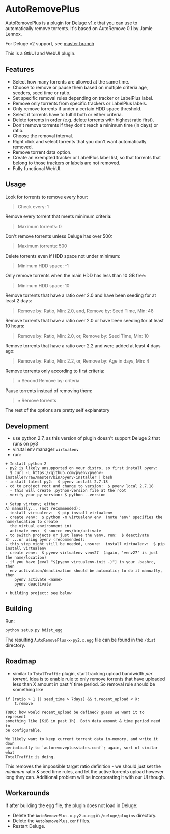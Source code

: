AutoRemovePlus
==============

AutoRemovePlus is a plugin for [Deluge v1.x](http://deluge-torrent.org) that
you can use to automatically remove torrents. It's
based on AutoRemove 0.1 by Jamie Lennox.

For Deluge v2 support, see [master branch](https://github.com/laur89/deluge-autoremoveplus/tree/master)

This is a GtkUI and WebUI plugin.

Features
--------
- Select how many torrents are allowed at the same time.
- Choose to remove or pause them based on multiple criteria age, seeders, seed time or ratio.
- Set specific removal rules depending on tracker or LabelPlus label.
- Remove only torrents from specific trackers or LabelPlus labels.
- Only remove torrents if under a certain HDD space threshold.
- Select if torrents have to fulfill both or either criteria.
- Delete torrents in order (e.g. delete torrents with highest ratio first).
- Don't remove torrents if they don't reach a minimum time (in days) or ratio.
- Choose the removal interval.
- Right click and select torrents that you don't want automatically removed.
- Remove torrent data option.
- Create an exempted tracker or LabelPlus label list, so that torrents that belong to those trackers or labels are not removed.
- Fully functional WebUI.  

Usage
-----
Look for torrents to remove every hour:

> Check every: 1

Remove every torrent that meets minimum criteria:

> Maximum torrents: 0

Don't remove torrents unless Deluge has over 500:

> Maximum torrents: 500

Delete torrents even if HDD space not under minimum:

> Minimum HDD space: -1

Only remove torrents when the main HDD has less than 10 GB free:

> Minimum HDD space: 10

Remove torrents that have a ratio over 2.0 and have been seeding for at least 2 days:

> Remove by: Ratio, Min: 2.0, and, Remove by: Seed Time, Min: 48

Remove torrents that have a ratio over 2.0 or have been seeding for at least 10 hours:

> Remove by: Ratio, Min: 2.0, or, Remove by: Seed Time, Min: 10

Remove torrents that have a ratio over 2.2 and were added at least 4 days ago:

> Remove by: Ratio, Min: 2.2, or, Remove by: Age in days, Min: 4

Remove torrents only according to first criteria:

> :black_small_square: Second Remove by: criteria

Pause torrents instead of removing them:

> :black_small_square: Remove torrents

The rest of the options are pretty self explanatory

Development
-----------
- use python 2.7, as this version of plugin doesn't support Deluge 2 that runs on py3
- virutal env manager `virtualenv`
- run:

```
+ Install python 2
- py2 is likely unsupported on your distro, so first install pyenv:
  $ curl -L https://github.com/pyenv/pyenv-installer/raw/master/bin/pyenv-installer | bash
- install latest py2:  $ pyenv install 2.7.18
- cd to project root and change to version:  $ pyenv local 2.7.18
  - this will create .python-version file at the root
- verify your py version: $ python --version

+ Setup virtenv; either
A) manually... (not recommended):
- install virtualenv:  $ pip install virtualenv
- create venv:  $ python -m virtualenv env  (note 'env' specifies the name/location to create
  the virtual environment in)
- activate env:  $ source env/bin/activate
- to switch projects or just leave the venv, run:  $ deactivate
B) ...or using pyenv (recommended):
- this step might still be needed, unsure:  install virtualenv:  $ pip install virtualenv
- create venv:  $ pyenv virtualenv venv27  (again, 'venv27' is just the name/location)
- if you have [eval "$(pyenv virtualenv-init -)"] in your .bashrc, then
  env activation/deactivation should be automatic; to do it manually, then
    pyenv activate <name>
    pyenv deactivate

+ building project: see below
```

Building
--------

Run:

```
python setup.py bdist_egg
```

The resulting `AutoRemovePlus-x-py2.x.egg` file can be found in the `/dist` directory.

Roadmap
-------
- similar to `TotalTraffic` plugin, start tracking upload bandwidth _per
  torrent_. Idea is to enable rule to only remove torrents that have uploaded
  less than X amount in past Y time period. So removal rule should be something like

```
if (ratio > 1 || seed_time > 7days) && t.recent_upload < X:
    t.remove

TODO: how would recent_upload be defined? guess we want it to represent
something like [KiB in past 1h]. Both data amount & time period need to
be configurable.

We likely want to keep current torrent data in-memory, and write it down
periodically to `autoremoveplusstates.conf`; again, sort of similar what
TotalTraffic is doing.
```
This removes the impossible target ratio definition - we should just set the
_minimum_ ratio & seed time rules, and let the active torrents upload however
long they can.
Additional problem will be incorporating it with our UI though.

Workarounds
-----------

If after building the egg file, the plugin does not load in Deluge:

- Delete the `AutoRemovePlus-x-py2.x.egg` in `/deluge/plugins` directory.
- Delete the `AutoRemovePlus.conf` files.
- Restart Deluge.
